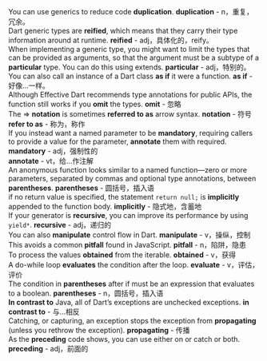You can use generics to reduce code **duplication**.
**duplication** - n，重复，冗余。<br>
Dart generic types are **reified**, which means that they carry their type information around at runtime.
**reified** - adj，具体化的，reify。<br>
When implementing a generic type, you might want to limit the types that can be provided as arguments, so that the argument must be a subtype of a **particular** type. You can do this using extends.
**particular** - adj，特别的。<br>
You can also call an instance of a Dart class **as if** it were a function. 
**as if** - 好像...一样。<br>
Although Effective Dart recommends type annotations for public APIs, the function still works if you **omit** the types.
**omit** - 忽略<br>
The => **notation** is sometimes **referred to as** arrow syntax.
**notation** - 符号<br>
**refer to as** - 称为，称作<br>
If you instead want a named parameter to be **mandatory**, requiring callers to provide a value for the parameter, **annotate** them with required.
**mandatory** - adj，强制性的<br>
**annotate** - vt，给…作注解<br>
An anonymous function looks similar to a named function—zero or more parameters, separated by commas and optional type annotations, between **parentheses**.
**parentheses** - 圆括号，插入语<br>
if no return value is specified, the statement `return null;` is **implicitly** appended to the function body.
**implicitly** - 隐式地，含蓄地<br>
If your generator is **recursive**, you can improve its performance by using `yield*`.
**recursive** - adj，递归的<br>
You can also **manipulate** control flow in Dart.
**manipulate** - v，操纵，控制<br>
This avoids a common **pitfall** found in JavaScript.
**pitfall** - n，陷阱，隐患<br>
To process the values **obtained** from the iterable.
**obtained** - v，获得<br>
A do-while loop **evaluates** the condition after the loop.
**evaluate** - v，评估，评价<br>
The condition in **parentheses** after if must be an expression that evaluates to a boolean.
**parentheses** - n，圆括号，插入语<br>
**In contrast to** Java, all of Dart’s exceptions are unchecked exceptions. 
**in contrast to** - 与...相反<br>
Catching, or capturing, an exception stops the exception from **propagating** (unless you rethrow the exception). 
**propagating** - 传播<br>
As the **preceding** code shows, you can use either on or catch or both.
**preceding** - adj，前面的<br>
